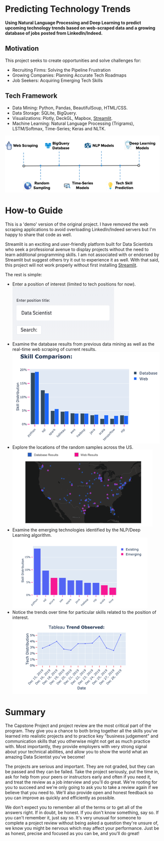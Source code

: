 
#  Predicting Technology Trends
**Using Natural Language Processing and Deep Learning to predict upcoming technology trends based on web-scraped data and a growing database of jobs posted from LinkedIn/Indeed.**

## Motivation

This project seeks to create opportunities and solve challenges for:
* Recruiting Firms: Solving the Pipeline Frustration
* Growing Companies: Planning Accurate Tech Roadmaps
* Job Seekers: Acquiring Emerging Tech Skills


## Tech Framework 

* Data Mining: Python, Pandas, BeautifulSoup, HTML/CSS. 
* Data Storage: SQLite, BigQuery.
* Visualizations: Plotly, DeckGL, Mapbox, [Streamlit](https://www.streamlit.io/). 
* Machine Learning: Natural Language Processing (Trigrams), LSTM/Softmax, Time-Series; Keras and NLTK.

![Methodology](Methodology.png)

# How-to Guide

This is a 'demo' version of the original project. I have removed the web scraping applications to avoid overloading LinkedIn/Indeed servers but I'm happy to share that code as well. 

Streamlit is an exciting and user-friendly platform built for Data Scientists who seek a professional avenue to display projects without the need to learn additional programming skills. I am not associated with or endorsed by Streamlit but suggest others try it out to experience it as well. With that said, this project will not work properly without first installing [Streamlit](https://www.streamlit.io/). 

The rest is simple: 
* Enter a position of interest (limited to tech positions for now). 
![Search Bar](Search_Bar.png)
* Examine the database results from previous data mining as well as the real-time web scraping of current results. 
![Results](First_Results.png)
* Explore the locations of the random samples across the US. 
![Random Sampling](Location_Map.png)
* Examine the emerging technologies identified by the NLP/Deep Learning algorithm. 
![Emerging Tech](Emerging_Tech.png)
* Notice the trends over time for particular skills related to the position of interest. 
![Skill Trends](Skill_Trend.png)

 

# Summary

The Capstone Project and project review are the most critical part of the program. They give you a chance to both bring together all the skills you've learned into realistic projects and to practice key "business judgement" and communication skills that you otherwise might not get as much practice with.  Most importantly, they provide employers with very strong signal about your technical abilities, and allow you to show the world what an amazing Data Scientist you've become!

The projects are serious and important. They are not graded, but they can be passed and they can be failed. Take the project seriously, put the time in, ask for help from your peers or instructors early and often if you need it, and treat the review as a job interview and you'll do great. We're rooting for you to succeed and we're only going to ask you to take a review again if we believe that you need to. We'll also provide open and honest feedback so you can improve as quickly and efficiently as possible.

We don't expect you to remember all of the terms or to get all of the answers right. If in doubt, be honest. If you don't know something, say so. If you can't remember it, just say so. It's very unusual for someone to complete a project review without being asked a question they're unsure of, we know you might be nervous which may affect your performance. Just be as honest, precise and focused as you can be, and you'll do great!
